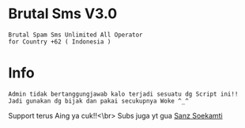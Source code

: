 # Brutal Sms V3.0
```
Brutal Spam Sms Unlimited All Operator
for Country +62 ( Indonesia )
```
# Info
```
Admin tidak bertanggungjawab kalo terjadi sesuatu dg Script ini!!
Jadi gunakan dg bijak dan pakai secukupnya Woke ^_^
```
Support terus Aing ya cuk!!<\br>
Subs juga yt gua [Sanz Soekamti](https://youtube.com/SanzSoekamti)

